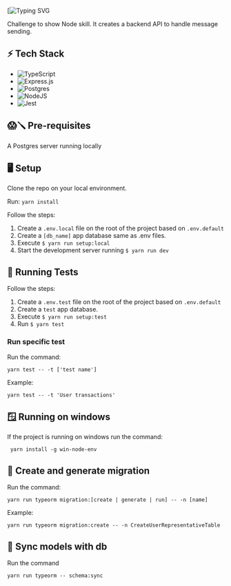 [![Typing SVG](https://readme-typing-svg.demolab.com?font=Fira+Code&pause=3000&center=true&width=435&lines=Messaging+-+messaging+everywhere)

Challenge to show Node skill. It creates a backend API to handle message sending.

## ⚡ Tech Stack

- ![TypeScript](https://img.shields.io/badge/typescript-%23007ACC.svg?style=for-the-badge&logo=typescript&logoColor=white)
- ![Express.js](https://img.shields.io/badge/express.js-%23404d59.svg?style=for-the-badge&logo=express&logoColor=%2361DAFB)
- ![Postgres](https://img.shields.io/badge/postgres-%23316192.svg?style=for-the-badge&logo=postgresql&logoColor=white)
- ![NodeJS](https://img.shields.io/badge/node.js-6DA55F?style=for-the-badge&logo=node.js&logoColor=white)
- ![Jest](https://img.shields.io/badge/-jest-%23C21325?style=for-the-badge&logo=jest&logoColor=white)

## 😱🪛 Pre-requisites

A Postgres server running locally

## 🖥️ Setup

Clone the repo on your local environment.

Run:
`yarn install`

Follow the steps:

1. Create a `.env.local` file on the root of the project based on `.env.default`
2. Create a `[db_name]` app database same as .env files.
3. Execute `$ yarn run setup:local`
4. Start the development server running `$ yarn run dev`

## 🧪 Running Tests

Follow the steps:

1. Create a `.env.test` file on the root of the project based on `.env.default`
2. Create a `test` app database.
3. Execute `$ yarn run setup:test`
4. Run `$ yarn test`

### Run specific test

Run the command:

`yarn test -- -t ['test name']`

Example:

`yarn test -- -t 'User transactions'`

## 🪟 Running on windows

If the project is running on windows run the command:

` yarn install -g win-node-env`

## 📅 Create and generate migration

Run the command:

`yarn run typeorm migration:[create | generate | run] -- -n [name]`

Example:

`yarn run typeorm migration:create -- -n CreateUserRepresentativeTable`

## 🔗 Sync models with db

Run the command

`yarn run typeorm -- schema:sync`
